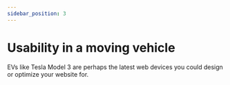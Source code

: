 ```yaml
---
sidebar_position: 3
---
```


# Usability in a moving vehicle 

EVs like Tesla Model 3 are perhaps the latest web devices you could design or optimize your website for.